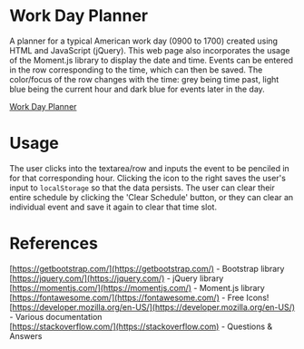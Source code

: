# Work Day Planner
A planner for a typical American work day (0900 to 1700) created using HTML and JavaScript (jQuery). This web page also incorporates the usage of the Moment.js library to display the date and time. Events can be entered in the row corresponding to the time, which can then be saved. The color/focus of the row changes with the time: grey being time past, light blue being the current hour and dark blue for events later in the day.

[Work Day Planner](https://twopcz.github.io/HW-5/)

# Usage
The user clicks into the textarea/row and inputs the event to be penciled in for that corresponding hour. Clicking the icon to the right saves the user's input to `localStorage` so that the data persists. The user can clear their entire schedule by clicking the 'Clear Schedule' button, or they can clear an individual event and save it again to clear that time slot.

# References
[https://getbootstrap.com/](https://getbootstrap.com/) - Bootstrap library <br>
[https://jquery.com/](https://jquery.com/) - jQuery library <br>
[https://momentjs.com/](https://momentjs.com/) - Moment.js library <br>
[https://fontawesome.com/](https://fontawesome.com/) - Free Icons! <br>
[https://developer.mozilla.org/en-US/](https://developer.mozilla.org/en-US/) - Various documentation <br>
[https://stackoverflow.com/](https://stackoverflow.com) - Questions & Answers
